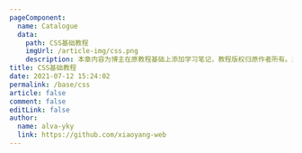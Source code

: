 ```yaml
---
pageComponent:
  name: Catalogue
  data:
    path: CSS基础教程
    imgUrl: /article-img/css.png
    description: 本章内容为博主在原教程基础上添加学习笔记，教程版权归原作者所有。来源：<a href='https://www.runoob.com/css/' target='_blank'>css教程</a>
title: CSS基础教程
date: 2021-07-12 15:24:02
permalink: /base/css
article: false
comment: false
editLink: false
author:
  name: alva-yky
  link: https://github.com/xiaoyang-web
---
```

